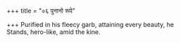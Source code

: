 +++
title = "०६ पुनानो रूपे"

+++
Purified in his fleecy garb, attaining every beauty, he  
     Stands, hero-like, amid the kine.